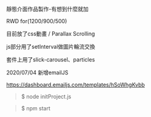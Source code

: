 靜態介面作品製作-有想到什麼就加

RWD for(1200/900/500)

目前放了css動畫 / Parallax Scrolling

js部分用了setInterval做圖片輪流交換

套件上用了slick-carousel、particles

2020/07/04
新增emailJS

https://dashboard.emailjs.com/templates/hSoWhgKvbb

> $ node initProject.js

> $ npm start